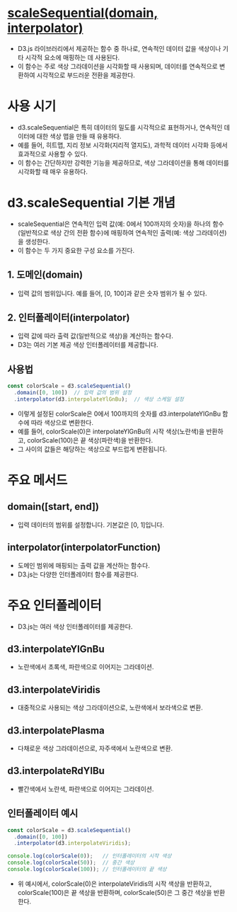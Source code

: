 # [scaleSequential(domain, interpolator)](https://d3js.org/d3-scale/sequential)
* D3.js 라이브러리에서 제공하는 함수 중 하나로, 연속적인 데이터 값을 색상이나 기타 시각적 요소에 매핑하는 데 사용된다.
* 이 함수는 주로 색상 그라데이션을 시각화할 때 사용되며, 데이터를 연속적으로 변환하여 시각적으로 부드러운 전환을 제공한다.

# 사용 시기
* d3.scaleSequential은 특히 데이터의 밀도를 시각적으로 표현하거나, 연속적인 데이터에 대한 색상 맵을 만들 때 유용하다.
* 예를 들어, 히트맵, 지리 정보 시각화(지리적 열지도), 과학적 데이터 시각화 등에서 효과적으로 사용할 수 있다.
* 이 함수는 간단하지만 강력한 기능을 제공하므로, 색상 그라데이션을 통해 데이터를 시각화할 때 매우 유용하다.

# d3.scaleSequential 기본 개념
* scaleSequential은 연속적인 입력 값(예: 0에서 100까지의 숫자)을 하나의 함수(일반적으로 색상 간의 전환 함수)에 매핑하여 연속적인 출력(예: 색상 그라데이션)을 생성한다. 
* 이 함수는 두 가지 중요한 구성 요소를 가진다.

## 1. 도메인(domain)
* 입력 값의 범위입니다. 예를 들어, [0, 100]과 같은 숫자 범위가 될 수 있다.

## 2. 인터폴레이터(interpolator)
* 입력 값에 따라 출력 값(일반적으로 색상)을 계산하는 함수다. 
* D3는 여러 기본 제공 색상 인터폴레이터를 제공합니다.

## 사용법
```javascript
const colorScale = d3.scaleSequential()
  .domain([0, 100])  // 입력 값의 범위 설정
  .interpolator(d3.interpolateYlGnBu);  // 색상 스케일 설정
```

* 이렇게 설정된 colorScale은 0에서 100까지의 숫자를 d3.interpolateYlGnBu 함수에 따라 색상으로 변환한다. 
* 예를 들어, colorScale(0)은 interpolateYlGnBu의 시작 색상(노란색)을 반환하고, colorScale(100)은 끝 색상(파란색)을 반환한다. 
* 그 사이의 값들은 해당하는 색상으로 부드럽게 변환됩니다.

# 주요 메서드
## domain([start, end])
* 입력 데이터의 범위를 설정합니다. 기본값은 [0, 1]입니다.

## interpolator(interpolatorFunction)
* 도메인 범위에 매핑되는 출력 값을 계산하는 함수다. 
* D3.js는 다양한 인터폴레이터 함수를 제공한다.

# 주요 인터폴레이터
* D3.js는 여러 색상 인터폴레이터를 제공한다.

## d3.interpolateYlGnBu
* 노란색에서 초록색, 파란색으로 이어지는 그라데이션.

## d3.interpolateViridis
* 대중적으로 사용되는 색상 그라데이션으로, 노란색에서 보라색으로 변환.

## d3.interpolatePlasma
* 다채로운 색상 그라데이션으로, 자주색에서 노란색으로 변환.

## d3.interpolateRdYlBu
* 빨간색에서 노란색, 파란색으로 이어지는 그라데이션.

## 인터폴레이터 예시
```javascript
const colorScale = d3.scaleSequential()
  .domain([0, 100])
  .interpolator(d3.interpolateViridis);

console.log(colorScale(0));   // 인터폴레이터의 시작 색상
console.log(colorScale(50));  // 중간 색상
console.log(colorScale(100)); // 인터폴레이터의 끝 색상
```

* 위 예시에서, colorScale(0)은 interpolateViridis의 시작 색상을 반환하고, colorScale(100)은 끝 색상을 반환하며, colorScale(50)은 그 중간 색상을 반환한다.

